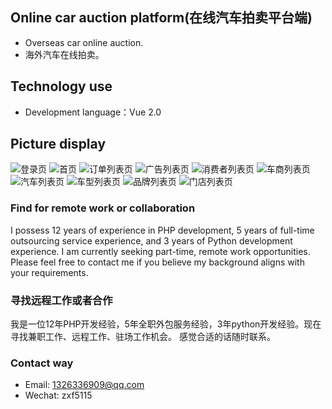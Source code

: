 ## Online car auction platform(在线汽车拍卖平台端)
- Overseas car online auction.
- 海外汽车在线拍卖。


## Technology use
- Development language：Vue 2.0


## Picture display
![登录页](public/preview/1.png)
![首页](public/preview/2.png)
![订单列表页](public/preview/3.png)
![广告列表页](public/preview/4.png)
![消费者列表页](public/preview/5.png)
![车商列表页](public/preview/6.png)
![汽车列表页](public/preview/7.png)
![车型列表页](public/preview/8.png)
![品牌列表页](public/preview/9.png)
![门店列表页](public/preview/10.png)


### Find for remote work or collaboration
I possess 12 years of experience in PHP development, 5 years of full-time outsourcing service experience, and 3 years of Python development experience.  I am currently seeking part-time, remote work opportunities.  Please feel free to contact me if you believe my background aligns with your requirements.


### 寻找远程工作或者合作
我是一位12年PHP开发经验，5年全职外包服务经验，3年python开发经验。现在寻找兼职工作、远程工作、驻场工作机会。 感觉合适的话随时联系。


### Contact way
- Email: 1326336909@qq.com
- Wechat: zxf5115
